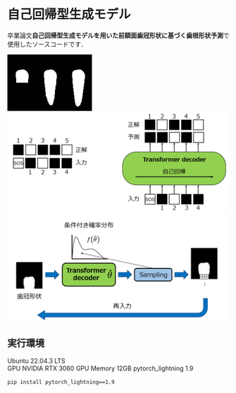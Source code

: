 # 自己回帰型生成モデル

卒業論文**自己回帰型生成モデルを用いた前額面歯冠形状に基づく歯根形状予測**で使用したソースコードです．

![](figures/tooth20_79.9M.jpg)
![](figures/learning_pixel_array.png)
![](figures/sampling_process.png)

## 実行環境

Ubuntu 22.04.3 LTS  
GPU NVIDIA RTX 3060
GPU Memory 12GB
pytorch_lightning 1.9

```copy
pip install pytorch_lightning==1.9
```
